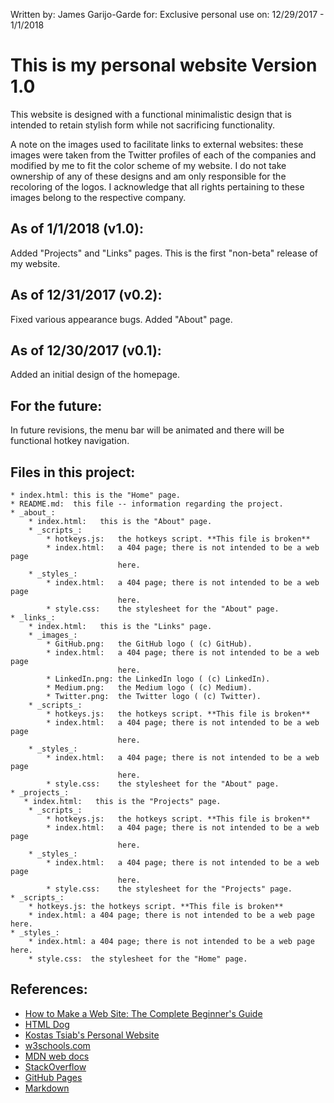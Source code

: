Written by:  James Garijo-Garde
        for: Exclusive personal use
        on:  12/29/2017 - 1/1/2018


This is my personal website Version 1.0
=======================================

This website is designed with a functional minimalistic design that is intended
to retain stylish form while not sacrificing functionality.

A note on the images used to facilitate links to external websites: these images
were taken from the Twitter profiles of each of the companies and modified by me
to fit the color scheme of my website. I do not take ownership of any of these
designs and am only responsible for the recoloring of the logos. I acknowledge
that all rights pertaining to these images belong to the respective company.


## As of 1/1/2018 (v1.0):

Added "Projects" and "Links" pages. This is the first "non-beta" release of my
website.

## As of 12/31/2017 (v0.2):

Fixed various appearance bugs. Added "About" page.

## As of 12/30/2017 (v0.1):

Added an initial design of the homepage.

## For the future:

In future revisions, the menu bar will be animated and there will be functional
hotkey navigation.

## Files in this project:

    * index.html: this is the "Home" page.
    * README.md:  this file -- information regarding the project.
    * _about_:
        * index.html:   this is the "About" page.
        * _scripts_:
            * hotkeys.js:   the hotkeys script. **This file is broken**
            * index.html:   a 404 page; there is not intended to be a web page
                            here.
        * _styles_:
            * index.html:   a 404 page; there is not intended to be a web page
                            here.
            * style.css:    the stylesheet for the "About" page.
    * _links_:
        * index.html:   this is the "Links" page.
        * _images_:
            * GitHub.png:   the GitHub logo ( (c) GitHub).
            * index.html:   a 404 page; there is not intended to be a web page
                            here.
            * LinkedIn.png: the LinkedIn logo ( (c) LinkedIn).
            * Medium.png:   the Medium logo ( (c) Medium).
            * Twitter.png:  the Twitter logo ( (c) Twitter).
        * _scripts_:
            * hotkeys.js:   the hotkeys script. **This file is broken**
            * index.html:   a 404 page; there is not intended to be a web page
                            here.
        * _styles_:
            * index.html:   a 404 page; there is not intended to be a web page
                            here.
            * style.css:    the stylesheet for the "About" page.
    * _projects_:
       * index.html:   this is the "Projects" page.
        * _scripts_:
            * hotkeys.js:   the hotkeys script. **This file is broken**
            * index.html:   a 404 page; there is not intended to be a web page
                            here.
        * _styles_:
            * index.html:   a 404 page; there is not intended to be a web page
                            here.
            * style.css:    the stylesheet for the "Projects" page.
    * _scripts_:
        * hotkeys.js: the hotkeys script. **This file is broken**
        * index.html: a 404 page; there is not intended to be a web page here.
    * _styles_:
        * index.html: a 404 page; there is not intended to be a web page here.
        * style.css:  the stylesheet for the "Home" page.


## References:

* [How to Make a Web Site: The Complete Beginner's Guide](https://lifehacker.com/5790955/how-to-make-a-web-site-the-complete-guide)
* [HTML Dog](http://htmldog.com)
* [Kostas Tsiab's Personal Website](https://ktsiam.github.io)
* [w3schools.com](https://www.w3schools.com)
* [MDN web docs](https://developer.mozilla.org/en-US)
* [StackOverflow](https://stackoverflow.com)
* [GitHub Pages](https://pages.github.com)
* [Markdown](https://en.wikipedia.org/wiki/Markdown)